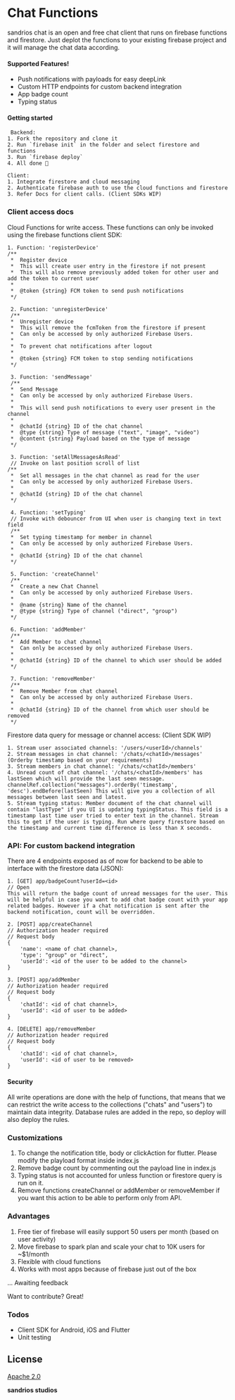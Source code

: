 # Chat Functions

sandrios chat is an open and free chat client that runs on firebase functions and firestore. Just deplot the functions to your existing firebase project and it will manage the chat data according.

#### Supported Features!

  - Push notifications with payloads for easy deepLink
  - Custom HTTP endpoints for custom backend integration
  - App badge count
  - Typing status

#### Getting started
     Backend:
    1. Fork the repository and clone it
    2. Run `firebase init` in the folder and select firestore and functions
    3. Run `firebase deploy`
    4. All done 🎉

    Client:
    1. Integrate firestore and cloud messaging
    2. Authenticate firebase auth to use the cloud functions and firestore
    3. Refer Docs for client calls. (Client SDKs WIP)

### Client access docs

Cloud Functions for write access. These functions can only be invoked using the firebase functions client SDK:
```
1. Function: 'registerDevice'
/**
 *  Register device
 *  This will create user entry in the firestore if not present
 *  This will also remove previously added token for other user and add the token to current user
 * 
 *  @token {string} FCM token to send push notifications
 */
 
 2. Function: 'unregisterDevice'
 /**
 *  Unregister device
 *  This will remove the fcmToken from the firestore if present
 *  Can only be accessed by only authorized Firebase Users.
 * 
 *  To prevent chat notifications after logout
 * 
 *  @token {string} FCM token to stop sending notifications
 */
 
 3. Function: 'sendMessage'
 /**
 *  Send Message
 *  Can only be accessed by only authorized Firebase Users.
 * 
 *  This will send push notifications to every user present in the channel
 * 
 *  @chatId {string} ID of the chat channel
 *  @type {string} Type of message ("text", "image", "video")
 *  @content {string} Payload based on the type of message
 */
 
 3. Function: 'setAllMessagesAsRead'
 // Invoke on last position scroll of list
/**
 *  Set all messages in the chat channel as read for the user
 *  Can only be accessed by only authorized Firebase Users.
 * 
 *  @chatId {string} ID of the chat channel
 */
 
 4. Function: 'setTyping'
 // Invoke with debouncer from UI when user is changing text in text field
 /**
 *  Set typing timestamp for member in channel
 *  Can only be accessed by only authorized Firebase Users.
 * 
 *  @chatId {string} ID of the chat channel
 */
 
 5. Function: 'createChannel'
 /**
 *  Create a new Chat Channel
 *  Can only be accessed by only authorized Firebase Users.
 * 
 *  @name {string} Name of the channel
 *  @type {string} Type of channel ("direct", "group")
 */
 
 6. Function: 'addMember'
 /**
 *  Add Member to chat channel
 *  Can only be accessed by only authorized Firebase Users.
 * 
 *  @chatId {string} ID of the channel to which user should be added
 */
 
 7. Function: 'removeMember'
 /**
 *  Remove Member from chat channel
 *  Can only be accessed by only authorized Firebase Users.
 * 
 *  @chatId {string} ID of the channel from which user should be removed
 */
```

Firestore data query for message or channel access: (Client SDK WIP)
```
1. Stream user associated channels: '/users/<userId>/channels'
2. Stream messages in chat channel: '/chats/<chatId>/messages' (Orderby timestamp based on your requirements)
3. Stream members in chat channel: '/chats/<chatId>/members' 
4. Unread count of chat channel: '/chats/<chatId>/members' has lastSeen which will provide the last seen message. channelRef.collection("messages").orderBy('timestamp', 'desc').endBefore(lastSeen) This will give you a collection of all messages between last seen and latest.
5. Stream typing status: Member document of the chat channel will contain "lastType" if you UI is updating typingStatus. This field is a timestamp last time user tried to enter text in the channel. Stream this to get if the user is typing. Run where query firestore based on the timestamp and current time difference is less than X seconds.

```

### API: For custom backend integration

There are 4 endpoints exposed as of now for backend to be able to interface with the firestore data (JSON):

```
1. [GET] app/badgeCount?userId=<id> 
// Open
This will return the badge count of unread messages for the user. This will be helpful in case you want to add chat badge count with your app related badges. However if a chat notification is sent after the backend notification, count will be overridden.

2. [POST] app/createChannel
// Authorization header required
// Request body
{
    'name': <name of chat channel>,
    'type': "group" or "direct",
    'userId': <id of the user to be added to the channel>
}

3. [POST] app/addMember
// Authorization header required
// Request body
{
    'chatId': <id of chat channel>,
    'userId': <id of user to be added>
}

4. [DELETE] app/removeMember
// Authorization header required
// Request body
{
    'chatId': <id of chat channel>,
    'userId': <id of user to be removed>
}
```

#### Security
All write operations are done with the help of functions, that means that we can restrict the write access to the collections ("chats" and "users") to maintain data integrity.
Database rules are added in the repo, so deploy will also deploy the rules.

### Customizations
1. To change the notification title, body or clickAction for flutter. Please modify the playload format inside index.js
2. Remove badge count by commenting out the payload line in index.js
3. Typing status is not accounted for unless function or firestore query is run on it.
4. Remove functions createChannel or addMember or removeMember if you want this action to be able to perform only from API.

### Advantages

1. Free tier of firebase will easily support 50 users per month (based on user activity)
2. Move firebase to spark plan and scale your chat to 10K users for ~$1/month
3. Flexible with cloud functions
4. Works with most apps because of firebase just out of the box

... Awaiting feedback

Want to contribute? Great!

### Todos

 - Client SDK for Android, iOS and Flutter
 - Unit testing

License
------

[Apache 2.0](https://www.apache.org/licenses/LICENSE-2.0)

**sandrios studios**


